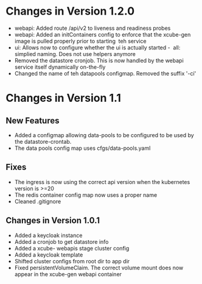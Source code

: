 # Changes in Version 1.2.0

- webapi: Added route /api/v2 to liveness and readiness probes
- webapi: Added an initContainers config to enforce that the xcube-gen image is pulled properly prior to starting  teh service
- ui: Allows now to configure whether the ui is actually started
  -  all: simplied naming. Does not use helpers anymore
- Removed the datastore cronjob. This is now handled by the webapi service itself dynamically on-the-fly
- Changed the name of teh datapools configmap. Removed the suffix '-ci'

# Changes in Version 1.1
## New Features
- Added a configmap allowing data-pools to be configured to be used by
  the datastore-crontab.
- The data pools config map uses cfgs/data-pools.yaml

## Fixes
- The ingress is now using the correct api version when the kubernetes version is >=20
- The redis container config map now uses a proper name
- Cleaned .gitignore

## Changes in Version 1.0.1

- Added a keycloak instance
- Added a cronjob to get datastore info
- Added a xcube- webapis stage cluster config
- Added a keycloak template
- Shifted cluster configs from root dir to app dir
- Fixed persistentVolumeClaim. The correct volume mount does now appear in the xcube-gen webapi container

